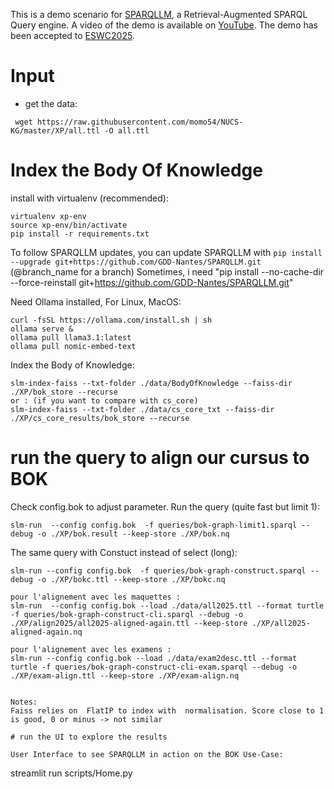 
This is a demo scenario for [SPARQLLM](https://github.com/GDD-Nantes/SPARQLLM), a Retrieval-Augmented SPARQL Query engine. A video of the demo is available on [YouTube](https://www.youtube.com/watch?v=Oob2ci2TsGE). The demo has been accepted to [ESWC2025](https://2025.eswc-conferences.org/).


# Input

* get the data:
```
 wget https://raw.githubusercontent.com/momo54/NUCS-KG/master/XP/all.ttl -O all.ttl
```

# Index the Body Of Knowledge 

install with virtualenv (recommended):
```
virtualenv xp-env
source xp-env/bin/activate
pip install -r requirements.txt
```

To follow SPARQLLM updates, you can update SPARQLLM with `pip install --upgrade git+https://github.com/GDD-Nantes/SPARQLLM.git` (@branch_name for a branch) 
Sometimes, i need "pip install --no-cache-dir --force-reinstall git+https://github.com/GDD-Nantes/SPARQLLM.git"


Need Ollama installed, For Linux, MacOS:
```
curl -fsSL https://ollama.com/install.sh | sh
ollama serve &
ollama pull llama3.1:latest
ollama pull nomic-embed-text
```

Index the Body of Knowledge:
```
slm-index-faiss --txt-folder ./data/BodyOfKnowledge --faiss-dir ./XP/bok_store --recurse 
or : (if you want to compare with cs_core)
slm-index-faiss --txt-folder ./data/cs_core_txt --faiss-dir ./XP/cs_core_results/bok_store --recurse
```


# run the query to align our cursus to BOK

Check config.bok to adjust parameter. Run the query (quite fast but limit 1):
```
slm-run  --config config.bok  -f queries/bok-graph-limit1.sparql --debug -o ./XP/bok.result --keep-store ./XP/bok.nq 
```

The same query with Constuct instead of select (long):
```
slm-run --config config.bok  -f queries/bok-graph-construct.sparql --debug -o ./XP/bokc.ttl --keep-store ./XP/bokc.nq

pour l'alignement avec les maquettes : 
slm-run  --config config.bok --load ./data/all2025.ttl --format turtle  -f queries/bok-graph-construct-cli.sparql --debug -o ./XP/align2025/all2025-aligned-again.ttl --keep-store ./XP/all2025-aligned-again.nq

pour l'alignement avec les examens : 
slm-run --config config.bok --load ./data/exam2desc.ttl --format turtle -f queries/bok-graph-construct-cli-exam.sparql --debug -o ./XP/exam-align.ttl --keep-store ./XP/exam-align.nq


Notes: 
Faiss relies on  FlatIP to index with  normalisation. Score close to 1 is good, 0 or minus -> not similar

# run the UI to explore the results

User Interface to see SPARQLLM in action on the BOK Use-Case:
```
streamlit run scripts/Home.py
```

